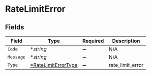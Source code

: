 # RateLimitError


## Fields

| Field                                                            | Type                                                             | Required                                                         | Description                                                      |
| ---------------------------------------------------------------- | ---------------------------------------------------------------- | ---------------------------------------------------------------- | ---------------------------------------------------------------- |
| `Code`                                                           | **string*                                                        | :heavy_minus_sign:                                               | N/A                                                              |
| `Message`                                                        | **string*                                                        | :heavy_minus_sign:                                               | N/A                                                              |
| `Type`                                                           | [*RateLimitErrorType](../../models/shared/ratelimiterrortype.md) | :heavy_minus_sign:                                               | rate_limit_error                                                 |